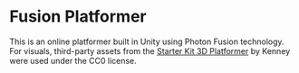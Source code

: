 <h1>Fusion Platformer</h1>
This is an online platformer built in Unity using Photon Fusion technology.
For visuals, third-party assets from the <a href="[Starter Kit 3D Platformer](https://github.com/KenneyNL/Starter-Kit-3D-Platformer)">Starter Kit 3D Platformer</a> by Kenney were used under the CC0 license.
